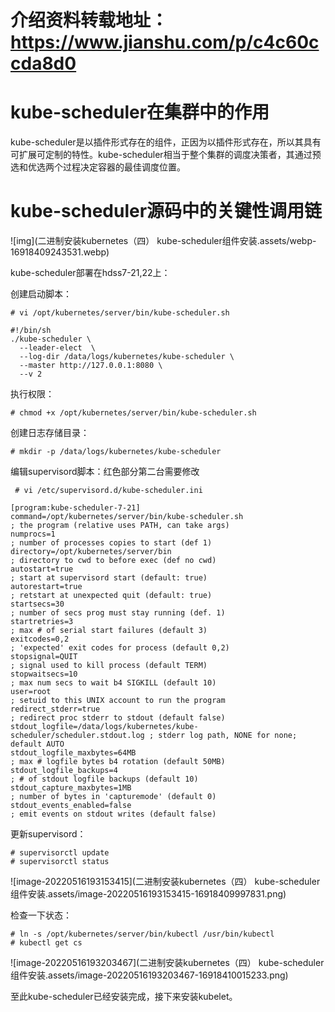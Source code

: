 # 介绍资料转载地址：https://www.jianshu.com/p/c4c60ccda8d0

# kube-scheduler在集群中的作用

kube-scheduler是以插件形式存在的组件，正因为以插件形式存在，所以其具有可扩展可定制的特性。kube-scheduler相当于整个集群的调度决策者，其通过预选和优选两个过程决定容器的最佳调度位置。

# kube-scheduler源码中的关键性调用链

![img](二进制安装kubernetes（四） kube-scheduler组件安装.assets/webp-16918409243531.webp)








kube-scheduler部署在hdss7-21,22上：

创建启动脚本：

```
# vi /opt/kubernetes/server/bin/kube-scheduler.sh
```



```
#!/bin/sh
./kube-scheduler \
  --leader-elect  \
  --log-dir /data/logs/kubernetes/kube-scheduler \
  --master http://127.0.0.1:8080 \
  --v 2
```



执行权限：

```
# chmod +x /opt/kubernetes/server/bin/kube-scheduler.sh
```

创建日志存储目录：

```
# mkdir -p /data/logs/kubernetes/kube-scheduler
```

编辑supervisord脚本：红色部分第二台需要修改

```
 # vi /etc/supervisord.d/kube-scheduler.ini
```



```
[program:kube-scheduler-7-21]
command=/opt/kubernetes/server/bin/kube-scheduler.sh                     ; the program (relative uses PATH, can take args)
numprocs=1                                                               ; number of processes copies to start (def 1)
directory=/opt/kubernetes/server/bin                                     ; directory to cwd to before exec (def no cwd)
autostart=true                                                           ; start at supervisord start (default: true)
autorestart=true                                                         ; retstart at unexpected quit (default: true)
startsecs=30                                                             ; number of secs prog must stay running (def. 1)
startretries=3                                                           ; max # of serial start failures (default 3)
exitcodes=0,2                                                            ; 'expected' exit codes for process (default 0,2)
stopsignal=QUIT                                                          ; signal used to kill process (default TERM)
stopwaitsecs=10                                                          ; max num secs to wait b4 SIGKILL (default 10)
user=root                                                                ; setuid to this UNIX account to run the program
redirect_stderr=true                                                     ; redirect proc stderr to stdout (default false)
stdout_logfile=/data/logs/kubernetes/kube-scheduler/scheduler.stdout.log ; stderr log path, NONE for none; default AUTO
stdout_logfile_maxbytes=64MB                                             ; max # logfile bytes b4 rotation (default 50MB)
stdout_logfile_backups=4                                                 ; # of stdout logfile backups (default 10)
stdout_capture_maxbytes=1MB                                              ; number of bytes in 'capturemode' (default 0)
stdout_events_enabled=false                                              ; emit events on stdout writes (default false)
```



更新supervisord：

```
# supervisorctl update
# supervisorctl status
```

![image-20220516193153415](二进制安装kubernetes（四） kube-scheduler组件安装.assets/image-20220516193153415-16918409997831.png)




 检查一下状态：

```
# ln -s /opt/kubernetes/server/bin/kubectl /usr/bin/kubectl
# kubectl get cs
```

![image-20220516193203467](二进制安装kubernetes（四） kube-scheduler组件安装.assets/image-20220516193203467-16918410015233.png)

 

 

至此kube-scheduler已经安装完成，接下来安装kubelet。

 

 

 
